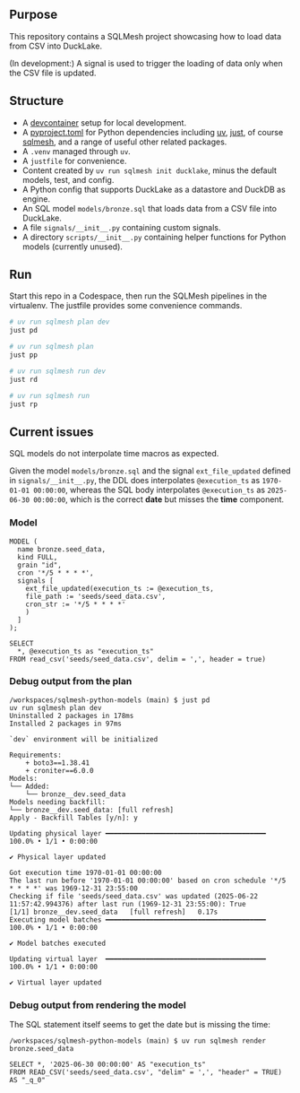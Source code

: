 ## Purpose

This repository contains a SQLMesh project showcasing how to load data
from CSV into DuckLake.

(In development:) A signal is used to trigger the loading of data only
when the CSV file is updated.

## Structure

- A [devcontainer](https://containers.dev/) setup for local development.
- A [pyproject.toml](https://packaging.python.org/en/latest/guides/writing-pyproject-toml/) 
  for Python dependencies including
  [uv](https://docs.astral.sh/uv/), [just](https://github.com/casey/just),
  of course [sqlmesh](https://sqlmesh.readthedocs.io/en/stable/),
  and a range of useful other related packages.
- A `.venv` managed through `uv`.
- A `justfile` for convenience.
- Content created by `uv run sqlmesh init ducklake`,
  minus the default models, test, and config.
- A Python config that supports DuckLake as a datastore and DuckDB as engine.
- An SQL model `models/bronze.sql` that loads data from a CSV file into DuckLake.
- A file `signals/__init__.py` containing custom signals.
- A directory `scripts/__init__.py` containing helper functions for Python models 
  (currently unused).

## Run

Start this repo in a Codespace, then run the SQLMesh pipelines in the virtualenv.
The justfile provides some convenience commands.

```bash
# uv run sqlmesh plan dev
just pd

# uv run sqlmesh plan
just pp

# uv run sqlmesh run dev
just rd

# uv run sqlmesh run
just rp
```

## Current issues

SQL models do not interpolate time macros as expected.

Given the model `models/bronze.sql`
and the signal `ext_file_updated`  defined in `signals/__init__.py`,
the DDL does interpolates `@execution_ts` as `1970-01-01 00:00:00`,
whereas the SQL body interpolates `@execution_ts` as `2025-06-30 00:00:00`,
which is the correct **date** but misses the **time** component.

### Model

```
MODEL (
  name bronze.seed_data,
  kind FULL,
  grain "id",
  cron '*/5 * * * *',
  signals [
    ext_file_updated(execution_ts := @execution_ts,
    file_path := 'seeds/seed_data.csv',
    cron_str := '*/5 * * * *'
    )
  ]
);

SELECT
  *, @execution_ts as "execution_ts"
FROM read_csv('seeds/seed_data.csv', delim = ',', header = true)
```

### Debug output from the plan
```
/workspaces/sqlmesh-python-models (main) $ just pd
uv run sqlmesh plan dev
Uninstalled 2 packages in 178ms
Installed 2 packages in 97ms

`dev` environment will be initialized

Requirements:
    + boto3==1.38.41
    + croniter==6.0.0
Models:
└── Added:
    └── bronze__dev.seed_data
Models needing backfill:
└── bronze__dev.seed_data: [full refresh]
Apply - Backfill Tables [y/n]: y

Updating physical layer ━━━━━━━━━━━━━━━━━━━━━━━━━━━━━━━━━━━━━━━━ 100.0% • 1/1 • 0:00:00

✔ Physical layer updated

Got execution time 1970-01-01 00:00:00
The last run before '1970-01-01 00:00:00' based on cron schedule '*/5 * * * *' was 1969-12-31 23:55:00
Checking if file 'seeds/seed_data.csv' was updated (2025-06-22 11:57:42.994376) after last run (1969-12-31 23:55:00): True
[1/1] bronze__dev.seed_data   [full refresh]   0.17s
Executing model batches ━━━━━━━━━━━━━━━━━━━━━━━━━━━━━━━━━━━━━━━━ 100.0% • 1/1 • 0:00:00

✔ Model batches executed

Updating virtual layer  ━━━━━━━━━━━━━━━━━━━━━━━━━━━━━━━━━━━━━━━━ 100.0% • 1/1 • 0:00:00

✔ Virtual layer updated
```

### Debug output from rendering the model
The SQL statement itself seems to get the date but is missing the time:

```
/workspaces/sqlmesh-python-models (main) $ uv run sqlmesh render bronze.seed_data

SELECT *, '2025-06-30 00:00:00' AS "execution_ts"
FROM READ_CSV('seeds/seed_data.csv', "delim" = ',', "header" = TRUE) AS "_q_0"
```